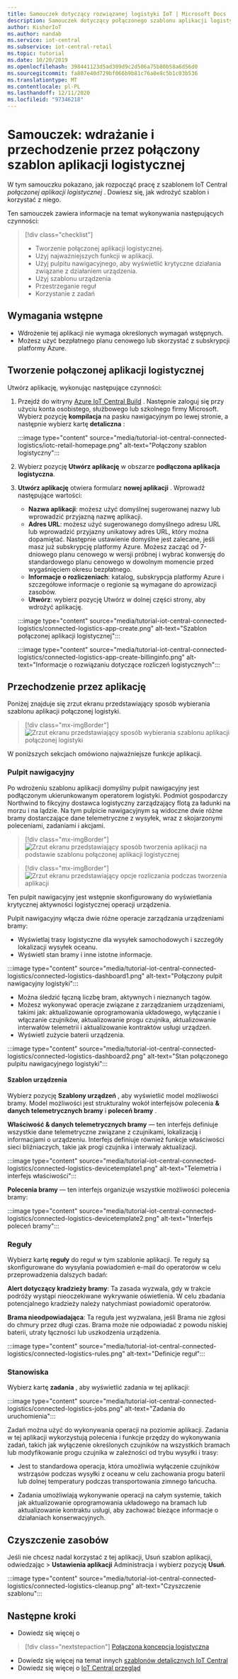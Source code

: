 ```yaml
---
title: Samouczek dotyczący rozwiązanej logistyki IoT | Microsoft Docs
description: Samouczek dotyczący połączonego szablonu aplikacji logistycznej dla IoT Central
author: KishorIoT
ms.author: nandab
ms.service: iot-central
ms.subservice: iot-central-retail
ms.topic: tutorial
ms.date: 10/20/2019
ms.openlocfilehash: 398441123d5ad309d9c2d506a75b80b58a6d56d0
ms.sourcegitcommit: fa807e40d729bf066b9b81c76a0e8c5b1c03b536
ms.translationtype: MT
ms.contentlocale: pl-PL
ms.lasthandoff: 12/11/2020
ms.locfileid: "97346218"
---
```

# <a name="tutorial-deploy-and-walk-through-a-connected-logistics-application-template"></a>Samouczek: wdrażanie i przechodzenie przez połączony szablon aplikacji logistycznej

W tym samouczku pokazano, jak rozpocząć pracę z szablonem IoT Central *połączonej aplikacji logistycznej* . Dowiesz się, jak wdrożyć szablon i korzystać z niego.

Ten samouczek zawiera informacje na temat wykonywania następujących czynności:

> [!div class="checklist"]
> * Tworzenie połączonej aplikacji logistycznej.
> * Użyj najważniejszych funkcji w aplikacji.
> * Użyj pulpitu nawigacyjnego, aby wyświetlić krytyczne działania związane z działaniem urządzenia.
> * Użyj szablonu urządzenia
> * Przestrzeganie reguł
> * Korzystanie z zadań

## <a name="prerequisites"></a>Wymagania wstępne

* Wdrożenie tej aplikacji nie wymaga określonych wymagań wstępnych.
* Możesz użyć bezpłatnego planu cenowego lub skorzystać z subskrypcji platformy Azure.

## <a name="create-connected-logistics-application"></a>Tworzenie połączonej aplikacji logistycznej

Utwórz aplikację, wykonując następujące czynności:

1. Przejdź do witryny [Azure IoT Central Build](https://aka.ms/iotcentral) . Następnie zaloguj się przy użyciu konta osobistego, służbowego lub szkolnego firmy Microsoft. Wybierz pozycję **kompilacja** na pasku nawigacyjnym po lewej stronie, a następnie wybierz kartę **detaliczna** :

    :::image type="content" source="media/tutorial-iot-central-connected-logistics/iotc-retail-homepage.png" alt-text="Połączony szablon logistyczny":::

1. Wybierz pozycję **Utwórz aplikację** w obszarze **podłączona aplikacja logistyczna**.

1. **Utwórz aplikację** otwiera formularz **nowej aplikacji** . Wprowadź następujące wartości:


    * **Nazwa aplikacji**: możesz użyć domyślnej sugerowanej nazwy lub wprowadzić przyjazną nazwę aplikacji.
    * **Adres URL**: możesz użyć sugerowanego domyślnego adresu URL lub wprowadzić przyjazny unikatowy adres URL, który można dopamiętać. Następnie ustawienie domyślne jest zalecane, jeśli masz już subskrypcję platformy Azure. Możesz zacząć od 7-dniowego planu cenowego w wersji próbnej i wybrać konwersję do standardowego planu cenowego w dowolnym momencie przed wygaśnięciem okresu bezpłatnego.
    * **Informacje o rozliczeniach**: katalog, subskrypcja platformy Azure i szczegółowe informacje o regionie są wymagane do aprowizacji zasobów.
    * **Utwórz**: wybierz pozycję Utwórz w dolnej części strony, aby wdrożyć aplikację.

    :::image type="content" source="media/tutorial-iot-central-connected-logistics/connected-logistics-app-create.png" alt-text="Szablon połączonej aplikacji logistycznej":::

    :::image type="content" source="media/tutorial-iot-central-connected-logistics/connected-logistics-app-create-billinginfo.png" alt-text="Informacje o rozwiązaniu dotyczące rozliczeń logistycznych":::

## <a name="walk-through-the-application"></a>Przechodzenie przez aplikację

Poniżej znajduje się zrzut ekranu przedstawiający sposób wybierania szablonu aplikacji połączonej logistyki.

> [!div class="mx-imgBorder"]
> ![Zrzut ekranu przedstawiający sposób wybierania szablonu aplikacji połączonej logistyki](./media/tutorial-iot-central-connected-logistics/iotc-retail-homepage.png)

W poniższych sekcjach omówiono najważniejsze funkcje aplikacji.

### <a name="dashboard"></a>Pulpit nawigacyjny

Po wdrożeniu szablonu aplikacji domyślny pulpit nawigacyjny jest podłączonym ukierunkowanym operatorem logistyki. Podmiot gospodarczy Northwind to fikcyjny dostawca logistyczny zarządzający flotą za ładunki na morzu i na lądzie. Na tym pulpicie nawigacyjnym są widoczne dwie różne bramy dostarczające dane telemetryczne z wysyłek, wraz z skojarzonymi poleceniami, zadaniami i akcjami.

> [!div class="mx-imgBorder"]
> ![Zrzut ekranu przedstawiający sposób tworzenia aplikacji na podstawie szablonu połączonej aplikacji logistycznej](./media/tutorial-iot-central-connected-logistics/connected-logistics-app-create.png)

> [!div class="mx-imgBorder"]
> ![Zrzut ekranu przedstawiający opcje rozliczania podczas tworzenia aplikacji](./media/tutorial-iot-central-connected-logistics/connected-logistics-app-create-billinginfo.png)

Ten pulpit nawigacyjny jest wstępnie skonfigurowany do wyświetlania krytycznej aktywności logistycznej operacji urządzenia.

Pulpit nawigacyjny włącza dwie różne operacje zarządzania urządzeniami bramy:

* Wyświetlaj trasy logistyczne dla wysyłek samochodowych i szczegóły lokalizacji wysyłek oceanu.
* Wyświetl stan bramy i inne istotne informacje.

:::image type="content" source="media/tutorial-iot-central-connected-logistics/connected-logistics-dashboard1.png" alt-text="Połączony pulpit nawigacyjny logistyki":::

* Można śledzić łączną liczbę bram, aktywnych i nieznanych tagów.
* Możesz wykonywać operacje związane z zarządzaniem urządzeniami, takimi jak: aktualizowanie oprogramowania układowego, wyłączanie i włączanie czujników, aktualizowanie progu czujnika, aktualizowanie interwałów telemetrii i aktualizowanie kontraktów usługi urządzeń.
* Wyświetl zużycie baterii urządzenia.

:::image type="content" source="media/tutorial-iot-central-connected-logistics/connected-logistics-dashboard2.png" alt-text="Stan połączonego pulpitu nawigacyjnego logistyki":::

#### <a name="device-template"></a>Szablon urządzenia

Wybierz pozycję **Szablony urządzeń** , aby wyświetlić model możliwości bramy. Model możliwości jest strukturalny wokół interfejsów polecenia **& danych telemetrycznych bramy** i **poleceń bramy** .

**Właściwość & danych telemetrycznych bramy** — ten interfejs definiuje wszystkie dane telemetryczne związane z czujnikami, lokalizacją i informacjami o urządzeniu. Interfejs definiuje również funkcje właściwości sieci bliźniaczych, takie jak progi czujnika i interwały aktualizacji.

:::image type="content" source="media/tutorial-iot-central-connected-logistics/connected-logistics-devicetemplate1.png" alt-text="Telemetria i interfejs właściwości":::

**Polecenia bramy** — ten interfejs organizuje wszystkie możliwości polecenia bramy:

:::image type="content" source="media/tutorial-iot-central-connected-logistics/connected-logistics-devicetemplate2.png" alt-text="Interfejs poleceń bramy":::

### <a name="rules"></a>Reguły

Wybierz kartę **reguły** do reguł w tym szablonie aplikacji. Te reguły są skonfigurowane do wysyłania powiadomień e-mail do operatorów w celu przeprowadzenia dalszych badań:

**Alert dotyczący kradzieży bramy**: Ta zasada wyzwala, gdy w trakcie podróży wystąpi nieoczekiwane wykrywanie oświetlenia. W celu zbadania potencjalnego kradzieży należy natychmiast powiadomić operatorów.

**Brama nieodpowiadająca**: Ta reguła jest wyzwalana, jeśli Brama nie zgłosi do chmury przez długi czas. Brama może nie odpowiadać z powodu niskiej baterii, utraty łączności lub uszkodzenia urządzenia.

:::image type="content" source="media/tutorial-iot-central-connected-logistics/connected-logistics-rules.png" alt-text="Definicje reguł":::

### <a name="jobs"></a>Stanowiska

Wybierz kartę **zadania** , aby wyświetlić zadania w tej aplikacji:

:::image type="content" source="media/tutorial-iot-central-connected-logistics/connected-logistics-jobs.png" alt-text="Zadania do uruchomienia":::

Zadań można użyć do wykonywania operacji na poziomie aplikacji. Zadania w tej aplikacji wykorzystują polecenia i funkcje przędzy do wykonywania zadań, takich jak wyłączenie określonych czujników na wszystkich bramach lub modyfikowanie progu czujnika w zależności od trybu wysyłki i trasy:

* Jest to standardowa operacja, która umożliwia wyłączenie czujników wstrząsów podczas wysyłki z oceanu w celu zachowania progu baterii lub dolnej temperatury podczas transportowania zimnego łańcucha.

* Zadania umożliwiają wykonywanie operacji na całym systemie, takich jak aktualizowanie oprogramowania układowego na bramach lub aktualizowanie kontraktu usługi, aby zachować bieżące informacje o działaniach konserwacyjnych.

## <a name="clean-up-resources"></a>Czyszczenie zasobów

Jeśli nie chcesz nadal korzystać z tej aplikacji, Usuń szablon aplikacji, odwiedzając   >  **Ustawienia aplikacji** Administracja i wybierz pozycję **Usuń**.

:::image type="content" source="media/tutorial-iot-central-connected-logistics/connected-logistics-cleanup.png" alt-text="Czyszczenie szablonu":::

## <a name="next-steps"></a>Następne kroki
* Dowiedz się więcej o 
> [!div class="nextstepaction"]
> [Połączona koncepcja logistyczna](./architecture-connected-logistics.md)
* Dowiedz się więcej na temat innych [szablonów detalicznych IoT Central](./overview-iot-central-retail.md)
* Dowiedz się więcej o [IoT Central przegląd](../core/overview-iot-central.md)
